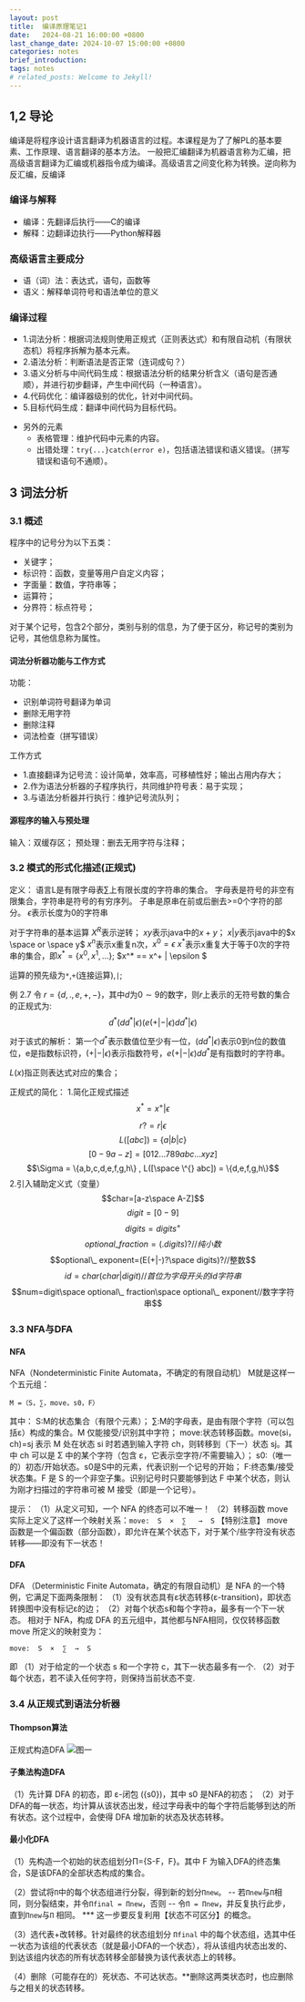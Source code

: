 ```yaml
---
layout: post
title:  编译原理笔记1
date:   2024-08-21 16:00:00 +0800
last_change_date: 2024-10-07 15:00:00 +0800
categories: notes
brief_introduction: 
tags: notes
# related_posts: Welcome to Jekyll!
---
```


## 1,2 导论
编译是将程序设计语言翻译为机器语言的过程。本课程是为了了解PL的基本要素、工作原理、语言翻译的基本方法。
一般把汇编翻译为机器语言称为汇编，把高级语言翻译为汇编或机器指令成为编译。高级语言之间变化称为转换。逆向称为反汇编，反编译
### 编译与解释
  - 编译：先翻译后执行——C的编译
  - 解释：边翻译边执行——Python解释器

### 高级语言主要成分
  - 语（词）法：表达式，语句，函数等
  - 语义：解释单词符号和语法单位的意义

### 编译过程

* 1.词法分析：根据词法规则使用正规式（正则表达式）和有限自动机（有限状态机）将程序拆解为基本元素。
* 2.语法分析：判断语法是否正常（连词成句？）
* 3.语义分析与中间代码生成：根据语法分析的结果分析含义（语句是否通顺），并进行初步翻译，产生中间代码（一种语言）。
* 4.代码优化：编译器级别的优化，针对中间代码。
* 5.目标代码生成：翻译中间代码为目标代码。

- 另外的元素
  - 表格管理：维护代码中元素的内容。
  - 出错处理：`try{...}catch(error e)`，包括语法错误和语义错误。（拼写错误和语句不通顺）。

## 3 词法分析
### 3.1 概述
程序中的记号分为以下五类：
- 关键字；
- 标识符：函数，变量等用户自定义内容；
- 字面量：数值，字符串等；
- 运算符；
- 分界符：标点符号；

对于某个记号，包含2个部分，类别与别的信息，为了便于区分，称记号的类别为记号，其他信息称为属性。
#### 词法分析器功能与工作方式
功能：
- 识别单词符号翻译为单词
- 删除无用字符
- 删除注释
- 词法检查（拼写错误）

工作方式
- 1.直接翻译为记号流：设计简单，效率高，可移植性好；输出占用内存大；
- 2.作为语法分析器的子程序执行，共同维护符号表：易于实现；
- 3.与语法分析器并行执行：维护记号流队列；

#### 源程序的输入与预处理
输入：双缓存区；
预处理：删去无用字符与注释；

### 3.2 模式的形式化描述(正规式)
定义：
  语言L是有限字母表∑上有限长度的字符串的集合。
  字母表是符号的非空有限集合，字符串是符号的有穷序列。
  子串是原串在前或后删去>=0个字符的部分。
  $\epsilon$表示长度为0的字符串

对于字符串的基本运算
$X^R$表示逆转；
$xy$表示java中的$x+y$；
$x|y$表示java中的$x \space or \space y$
$x^n$表示x重复n次，$x^0 = \epsilon$
$x^*$表示x重复大于等于0次的字符串的集合，即$x^* = \{ x^0 , x^1 ,...\}$;
$x^* == x^+ | \epsilon $

运算的预先级为`*`,`+`(连接运算),`|`;

例 2.7 令 $r=\{d,.,e,+,-\}$，其中$d$为$0 \sim 9$的数字，则$r$上表示的无符号数的集合的正规式为:
$$d^* (dd^* | \epsilon)(e(+|-|\epsilon)dd^* |\epsilon)$$

对于该式的解析：
第一个$d^*$表示数值位至少有一位，$(dd^* | \epsilon)$表示0到n位的数值位，e是指数标识符，$(+|-|\epsilon)$表示指数符号，$e(+|-|\epsilon)dd^*$是有指数时的字符串。

$L(x)$指正则表达式对应的集合；

正规式的简化：
1.简化正规式描述
  $$
  x^* = x^+ | \epsilon
  $$
  
  $$
  r?=r|\epsilon
  $$
  $$
  L([abc]) = \{a|b|c\}
  $$
  $$
  [0-9a-z] = [012...789abc...xyz]
  $$
  $$\Sigma = \{a,b,c,d,e,f,g,h\} , L([\space \^{} abc]) = \{d,e,f,g,h\}$$
2.引入辅助定义式（变量）
  $$char=[a-z\space A-Z]$$
  $$digit=[0-9]$$
  $$digits=digits^+$$
  $$optional\_ fraction=(. digits)?//纯小数$$
  $$optional\_ exponent=(E(+|-)?\space digits)?//整数$$
  $$id=char(char|digit)//首位为字母开头的id字符串$$
  $$num=digit\space optional\_ fraction\space optional\_ exponent//数字字符串$$

### 3.3 NFA与DFA
#### NFA
NFA（Nondeterministic Finite Automata，不确定的有限自动机） M就是这样一个五元组：
```
M =（S，∑，move，s0，F）
```
其中：
S:M的状态集合（有限个元素）；
∑:M的字母表，是由有限个字符（可以包括ε）构成的集合。M 仅能接受/识别其中字符；
move:状态转移函数。move(si，ch)=sj 表示 M 处在状态 si 时若遇到输入字符 ch，则转移到（下一）状态 sj。其中 ch 可以是 Σ 中的某个字符（包含 ε，它表示空字符/不需要输入）；
s0:（唯一的）初态/开始状态。s0是S中的元素，代表识别一个记号的开始；
F:终态集/接受状态集。F 是 S 的一个非空子集。识别记号时只要能够到达 F 中某个状态，则认为刚才扫描过的字符串可被 M 接受（即是一个记号）。

提示：
（1）从定义可知，一个 NFA 的终态可以不唯一！
（2）转移函数 move 实际上定义了这样一个映射关系：```move:  S  ×  ∑   →  S```
【特别注意】 move 函数是一个偏函数（部分函数），即允许在某个状态下，对于某个/些字符没有状态转移——即没有下一状态！

#### DFA
DFA （Deterministic Finite Automata，确定的有限自动机）是 NFA 的一个特例，它满足下面两条限制： 
（1）没有状态具有ε状态转移(ε-transition)，即状态转换图中没有标记ε的边；
（2）对每个状态s和每个字符a，最多有一个下一状态。
相对于 NFA，构成 DFA 的五元组中，其他都与NFA相同，仅仅转移函数 move 所定义的映射变为：
```
move:  S  ×  ∑  →  S
```
即
（1）对于给定的一个状态 s 和一个字符 c，其下一状态最多有一个.
（2）对于每个状态，若不读入任何字符，则保持当前状态不变.

### 3.4 从正规式到语法分析器

#### Thompson算法
正规式构造DFA
![图一]({{site.path}}/public/image/2024_08_21_1_1.png "正规式对应DFA")

#### 子集法构造DFA
（1）先计算 DFA 的初态，即 ε-闭包 ({s0})，其中 s0 是NFA的初态；
（2）对于DFA的每一状态，均计算从该状态出发，经过字母表中的每个字符后能够到达的所有状态。这个过程中，会使得 DFA 增加新的状态及状态转移。

#### 最小化DFA
（1）先构造一个初始的状态组划分Π={S-F，F}。其中 F 为输入DFA的终态集合，S是该DFA的全部状态构成的集合。

（2）尝试将`Π`中的每个状态组进行分裂，得到新的划分`Πnew`。
-- 若`Πnew`与`Π`相同，则分裂结束，并令`Πfinal = Πnew`，否则
-- 令`Π = Πnew`，并反复执行此步，直到`Πnew`与`Π` 相同。
*** 这一步要反复利用【状态不可区分】的概念。

（3）选代表+改转移。针对最终的状态组划分 `Πfinal` 中的每个状态组，选其中任一状态为该组的代表状态（就是最小DFA的一个状态），将从该组内状态出发的、到达该组内状态的所有状态转移全部替换为该代表状态上的转移。

（4）删除（可能存在的）死状态、不可达状态。**删除这两类状态时，也应删除与之相关的状态转移。

